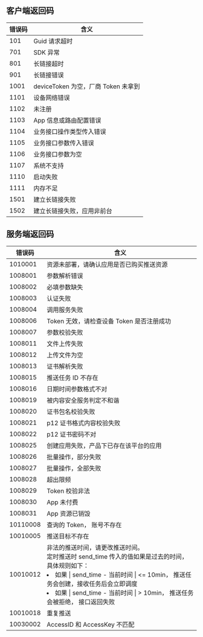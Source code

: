 ## 客户端返回码


| 错误码  |  含义                    |
| ------ | --------------------------- | 
| 101    | Guid 请求超时           | 
| 701    | SDK 异常  |
| 801    | 长链接超时 | 
| 901    | 长链接错误                   | 
| 1001   | deviceToken 为空，厂商 Token 未拿到       | 
| 1101   | 设备网络错误                    | 
| 1102   | 未注册                     | 
| 1103   | App 信息或路由配置错误                | 
| 1104   | 业务接口操作类型传入错误                 | 
| 1105   | 业务接口参数传入错误             | 
| 1106   | 业务接口参数为空             | 
| 1107   | 系统不支持                 | 
| 1110   | 启动失败      | 
| 1111   | 内存不足      | 
| 1501   | 建立长链接失败  | 
| 1502   | 建立长链接失败，应用非前台  |  


## 服务端返回码

| 错误码   | 含义                    |
| ----- | --------------------- |
| 1010001| 资源未部署，请确认应用是否已购买推送资源 |
| 1008001 | 参数解析错误       |
| 1008002 | 必填参数缺失       |
| 1008003 | 认证失败           |
| 1008004 | 调用服务失败       |
| 1008006 | Token 无效，请检查设备 Token 是否注册成功 |
| 1008007 | 参数校验失败       |
| 1008011| 文件上传失败| 
| 1008012  |上传文件为空|
| 1008013  |证书解析失败|
| 1008015  |推送任务 ID 不存在|
| 1008016  |日期时间参数格式不对|
| 1008019  |被内容安全服务判定不和谐|
| 1008020  |证书包名校验失败|
| 1008021 |p12 证书格式内容校验失败|
| 1008022  |p12 证书密码不对|
| 1008025  |创建应用失败，产品下已存在该平台的应用|
| 1008026 |  批量操作，部分失败 |
| 1008027 | 批量操作，全部失败 |
| 1008028  |超出限频|
| 1008029  |Token 校验非法|
| 1008030  |App 未付费|
| 1008031  |App 资源已销毁|
| 10110008 | 查询的 Token， 账号不存在 |
| 10010005 |推送目标不存在 |
| 10010012 |  非法的推送时间，请更改推送时间。<br>定时推送时 send_time 传入的值如果是过去的时间，具体规则如下：<li>如果 \| send_time - 当前时间 \| <= 10min， 推送任务会创建，接收任务后会立即调度</li><li>如果 \| send_time - 当前时间 \| > 10min， 推送任务会被拒绝， 接口返回失败 </li> |
| 10010018 | 重复推送 |
| 10030002 |AccessID 和 AccessKey 不匹配 |
